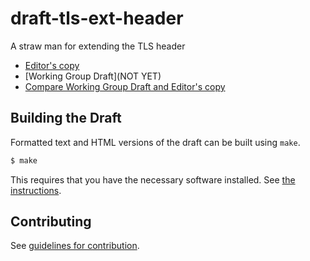 # draft-tls-ext-header
A straw man for extending the TLS header

* [Editor's copy](https://thomas-fossati.github.io/draft-tls-ext-header/draft-fossati-tls-ext-header.html)
* [Working Group Draft](NOT YET)
* [Compare Working Group Draft and Editor's copy](https://tools.ietf.org/rfcdiff?url1=TODO&url2=https://thomas-fossati.github.io/draft-tls-ext-header/draft-fossati-tls-ext-header.txt)

## Building the Draft

Formatted text and HTML versions of the draft can be built using `make`.

```sh
$ make
```

This requires that you have the necessary software installed.  See [the instructions](https://github.com/martinthomson/i-d-template/blob/master/doc/SETUP.md).

## Contributing

See [guidelines for contribution](CONTRIBUTING.md).
